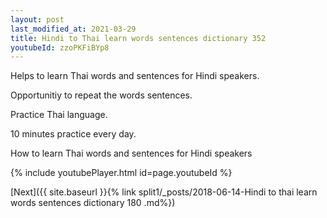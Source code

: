 ```yaml
---
layout: post
last_modified_at: 2021-03-29
title: Hindi to Thai learn words sentences dictionary 352 
youtubeId: zzoPKFiBYp8
---
```

 
 
Helps to learn Thai words and sentences for Hindi speakers.

Opportunitiy to repeat the words sentences. 

Practice Thai language. 
 
10 minutes practice every day. 
 
How to learn Thai words and sentences for Hindi speakers 
 
{% include youtubePlayer.html id=page.youtubeId %}
 
 
[Next]({{ site.baseurl }}{% link  split1/_posts/2018-06-14-Hindi to thai learn words sentences dictionary 180 .md%})
 
